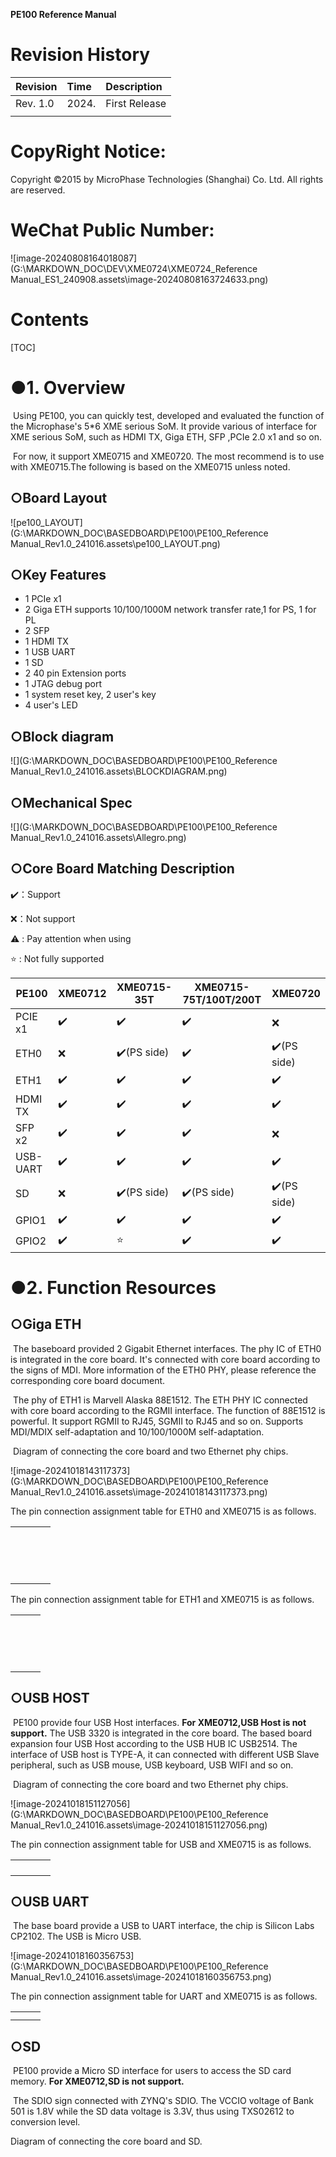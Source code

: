 **PE100 Reference Manual**

# Revision History

| Revision | Time  | Description   |
| :------- | :---- | :------------ |
| Rev. 1.0 | 2024. | First Release |
|          |       |               |

# CopyRight Notice:

Copyright ©2015 by MicroPhase Technologies (Shanghai) Co. Ltd. All rights are reserved.

# WeChat Public Number:

![image-20240808164018087](G:\MARKDOWN_DOC\DEV\XME0724\XME0724_Reference Manual_ES1_240908.assets\image-20240808163724633.png)

<div style="page-break-after:always;"></div>

# Contents

[TOC]

# ●1. Overview

​	Using PE100, you can quickly test, developed and evaluated the function of the Microphase's 5*6 XME serious SoM. It provide various of interface for XME serious SoM, such as HDMI TX, Giga ETH, SFP ,PCIe 2.0 x1 and so on.

​	For now, it support XME0715 and XME0720. The most recommend is to use with XME0715.The following is based on the XME0715 unless noted.

## ○Board Layout

![pe100_LAYOUT](G:\MARKDOWN_DOC\BASEDBOARD\PE100\PE100_Reference Manual_Rev1.0_241016.assets\pe100_LAYOUT.png)

## ○Key Features

- 1 PCIe x1
- 2 Giga ETH supports 10/100/1000M network transfer rate,1 for PS, 1 for PL
- 2 SFP
- 1 HDMI TX
- 1 USB UART
- 1 SD
- 2 40 pin Extension ports
- 1 JTAG debug port
- 1 system reset key, 2 user's key
- 4 user's LED

## ○Block diagram

![](G:\MARKDOWN_DOC\BASEDBOARD\PE100\PE100_Reference Manual_Rev1.0_241016.assets\BLOCKDIAGRAM.png)

## ○Mechanical Spec

![](G:\MARKDOWN_DOC\BASEDBOARD\PE100\PE100_Reference Manual_Rev1.0_241016.assets\Allegro.png)

## ○Core Board Matching Description

✔️：Support

❌：Not support

⚠️ :  Pay attention when using

⭐ :  Not fully supported

| PE100    | XME0712 | XME0715-35T | XME0715-75T/100T/200T | XME0720    |
| -------- | ------- | ----------- | --------------------- | ---------- |
| PCIE x1  | ✔️       | ✔️           | ✔️                     | ❌          |
| ETH0     | ❌       | ✔️(PS side)  | ✔️                     | ✔️(PS side) |
| ETH1     | ✔️       | ✔️           | ✔️                     | ✔️          |
| HDMI TX  | ✔️       | ✔️           | ✔️                     | ✔️          |
| SFP x2   | ✔️       | ✔️           | ✔️                     | ❌          |
| USB-UART | ✔️       | ✔️           | ✔️                     | ✔️          |
| SD       | ❌       | ✔️(PS side)  | ✔️(PS side)            | ✔️(PS side) |
| GPIO1    | ✔️       | ✔️           | ✔️                     | ✔️          |
| GPIO2    | ✔️       | ⭐           | ✔️                     | ✔️          |

# ●2. Function Resources

## ○Giga ETH

​	The baseboard provided 2 Gigabit Ethernet interfaces. The phy IC of ETH0 is integrated in the core board. It's connected with core board according to the signs of MDI. More information of the ETH0 PHY, please reference the  corresponding core board document.

​	The phy of ETH1 is Marvell Alaska 88E1512. The ETH PHY IC connected with core board according to the RGMII interface. The function of 88E1512 is powerful. It support RGMII to RJ45, SGMII to RJ45 and so on. Supports MDI/MDIX self-adaptation and 10/100/1000M self-adaptation.

​	Diagram of connecting the core board and two Ethernet phy chips.

![image-20241018143117373](G:\MARKDOWN_DOC\BASEDBOARD\PE100\PE100_Reference Manual_Rev1.0_241016.assets\image-20241018143117373.png)

The pin connection assignment table for ETH0 and XME0715 is as follows.

|      |      |      |      |
| ---- | ---- | ---- | ---- |
|      |      |      |      |
|      |      |      |      |
|      |      |      |      |
|      |      |      |      |
|      |      |      |      |
|      |      |      |      |
|      |      |      |      |
|      |      |      |      |
|      |      |      |      |
|      |      |      |      |
|      |      |      |      |
|      |      |      |      |
|      |      |      |      |
|      |      |      |      |
|      |      |      |      |

The pin connection assignment table for ETH1 and XME0715 is as follows.

|      |      |      |
| ---- | ---- | ---- |
|      |      |      |
|      |      |      |
|      |      |      |
|      |      |      |
|      |      |      |
|      |      |      |
|      |      |      |
|      |      |      |
|      |      |      |
|      |      |      |
|      |      |      |
|      |      |      |
|      |      |      |
|      |      |      |
|      |      |      |

## ○USB HOST

​	PE100 provide four USB Host interfaces. **For XME0712,USB Host is not support.** The  USB 3320 is  integrated in the core board. The based board expansion four USB Host according to the USB HUB IC USB2514. The interface of USB host is TYPE-A, it can connected with different USB Slave peripheral, such as USB mouse, USB keyboard, USB WIFI and so on.

​	Diagram of connecting the core board and two Ethernet phy chips.

​	![image-20241018151127056](G:\MARKDOWN_DOC\BASEDBOARD\PE100\PE100_Reference Manual_Rev1.0_241016.assets\image-20241018151127056.png)

The pin connection assignment table for USB and XME0715 is as follows.

|      |      |      |      |
| ---- | ---- | ---- | ---- |
|      |      |      |      |
|      |      |      |      |
|      |      |      |      |
|      |      |      |      |

## ○USB UART

​	The base board provide a USB to UART interface, the chip is Silicon Labs CP2102. The USB is Micro USB.

![image-20241018160356753](G:\MARKDOWN_DOC\BASEDBOARD\PE100\PE100_Reference Manual_Rev1.0_241016.assets\image-20241018160356753.png)

The pin connection assignment table for UART and XME0715 is as follows.

|      |      |      |
| ---- | ---- | ---- |
|      |      |      |
|      |      |      |

## ○SD

​	PE100 provide a Micro SD interface for users to access the SD card memory. **For XME0712,SD is not support.** 

​	The SDIO sign connected with ZYNQ's SDIO. The VCCIO voltage of Bank 501 is 1.8V while the SD data voltage is 3.3V, thus using TXS02612 to conversion level.

Diagram of connecting the core board and SD.